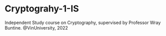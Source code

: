 # Cryptograhy-1-IS

Independent Study course on Cryptography, supervised by Professor Wray Buntine. @VinUniversity, 2022